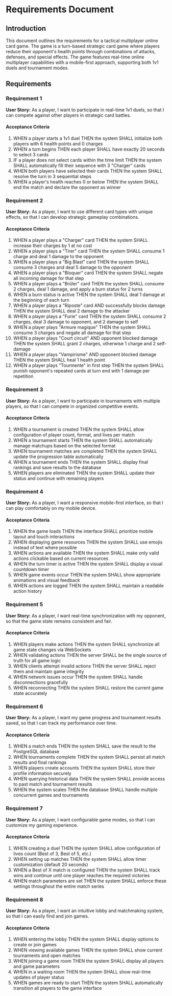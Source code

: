 # Requirements Document

## Introduction

This document outlines the requirements for a tactical multiplayer online card game. The game is a turn-based strategic card game where players reduce their opponent's health points through combinations of attacks, defenses, and special effects. The game features real-time online multiplayer capabilities with a mobile-first approach, supporting both 1v1 duels and tournament modes.

## Requirements

### Requirement 1

**User Story:** As a player, I want to participate in real-time 1v1 duels, so that I can compete against other players in strategic card battles.

#### Acceptance Criteria

1. WHEN a player starts a 1v1 duel THEN the system SHALL initialize both players with 6 health points and 0 charges
2. WHEN a turn begins THEN each player SHALL have exactly 20 seconds to select 3 cards
3. IF a player does not select cards within the time limit THEN the system SHALL automatically fill their sequence with 3 "Charger" cards
4. WHEN both players have selected their cards THEN the system SHALL resolve the turn in 3 sequential steps
5. WHEN a player's health reaches 0 or below THEN the system SHALL end the match and declare the opponent as winner

### Requirement 2

**User Story:** As a player, I want to use different card types with unique effects, so that I can develop strategic gameplay combinations.

#### Acceptance Criteria

1. WHEN a player plays a "Charger" card THEN the system SHALL increase their charges by 1 at no cost
2. WHEN a player plays a "Tirer" card THEN the system SHALL consume 1 charge and deal 1 damage to the opponent
3. WHEN a player plays a "Big Blast" card THEN the system SHALL consume 3 charges and deal 5 damage to the opponent
4. WHEN a player plays a "Bloquer" card THEN the system SHALL negate all incoming damage for that step
5. WHEN a player plays a "Brûler" card THEN the system SHALL consume 2 charges, deal 1 damage, and apply a burn status for 2 turns
6. WHEN a burn status is active THEN the system SHALL deal 1 damage at the beginning of each turn
7. WHEN a player plays a "Riposte" card AND successfully blocks damage THEN the system SHALL deal 2 damage to the attacker
8. WHEN a player plays a "Furie" card THEN the system SHALL consume 2 charges, deal 3 damage to opponent, and 2 damage to self
9. WHEN a player plays "Armure magique" THEN the system SHALL consume 3 charges and negate all damage for that step
10. WHEN a player plays "Court circuit" AND opponent blocked damage THEN the system SHALL grant 2 charges, otherwise 1 charge and 2 self-damage
11. WHEN a player plays "Vampirisme" AND opponent blocked damage THEN the system SHALL heal 1 health point
12. WHEN a player plays "Tourmente" in first step THEN the system SHALL punish opponent's repeated cards at turn end with 1 damage per repetition

### Requirement 3

**User Story:** As a player, I want to participate in tournaments with multiple players, so that I can compete in organized competitive events.

#### Acceptance Criteria

1. WHEN a tournament is created THEN the system SHALL allow configuration of player count, format, and lives per match
2. WHEN a tournament starts THEN the system SHALL automatically manage matchups based on the selected format
3. WHEN tournament matches are completed THEN the system SHALL update the progression table automatically
4. WHEN a tournament ends THEN the system SHALL display final rankings and save results to the database
5. WHEN players are eliminated THEN the system SHALL update their status and continue with remaining players

### Requirement 4

**User Story:** As a player, I want a responsive mobile-first interface, so that I can play comfortably on my mobile device.

#### Acceptance Criteria

1. WHEN the game loads THEN the interface SHALL prioritize mobile layout and touch interactions
2. WHEN displaying game resources THEN the system SHALL use emojis instead of text where possible
3. WHEN actions are available THEN the system SHALL make only valid actions clickable based on current resources
4. WHEN the turn timer is active THEN the system SHALL display a visual countdown timer
5. WHEN game events occur THEN the system SHALL show appropriate animations and visual feedback
6. WHEN actions are logged THEN the system SHALL maintain a readable action history

### Requirement 5

**User Story:** As a player, I want real-time synchronization with my opponent, so that the game state remains consistent and fair.

#### Acceptance Criteria

1. WHEN players make actions THEN the system SHALL synchronize all game state changes via WebSockets
2. WHEN validating actions THEN the server SHALL be the single source of truth for all game logic
3. WHEN clients attempt invalid actions THEN the server SHALL reject them and maintain game integrity
4. WHEN network issues occur THEN the system SHALL handle disconnections gracefully
5. WHEN reconnecting THEN the system SHALL restore the current game state accurately

### Requirement 6

**User Story:** As a player, I want my game progress and tournament results saved, so that I can track my performance over time.

#### Acceptance Criteria

1. WHEN a match ends THEN the system SHALL save the result to the PostgreSQL database
2. WHEN tournaments complete THEN the system SHALL persist all match results and final rankings
3. WHEN players create accounts THEN the system SHALL store their profile information securely
4. WHEN querying historical data THEN the system SHALL provide access to past match and tournament results
5. WHEN the system scales THEN the database SHALL handle multiple concurrent games and tournaments

### Requirement 7

**User Story:** As a player, I want configurable game modes, so that I can customize my gaming experience.

#### Acceptance Criteria

1. WHEN creating a duel THEN the system SHALL allow configuration of lives count (Best of 3, Best of 5, etc.)
2. WHEN setting up matches THEN the system SHALL allow timer customization (default 20 seconds)
3. WHEN a Best of X match is configured THEN the system SHALL track wins and continue until one player reaches the required victories
4. WHEN match parameters are set THEN the system SHALL enforce these settings throughout the entire match series

### Requirement 8

**User Story:** As a player, I want an intuitive lobby and matchmaking system, so that I can easily find and join games.

#### Acceptance Criteria

1. WHEN entering the lobby THEN the system SHALL display options to create or join games
2. WHEN viewing available games THEN the system SHALL show current tournaments and open matches
3. WHEN joining a game room THEN the system SHALL display all players and game parameters
4. WHEN in a waiting room THEN the system SHALL show real-time updates of player status
5. WHEN games are ready to start THEN the system SHALL automatically transition all players to the game interface